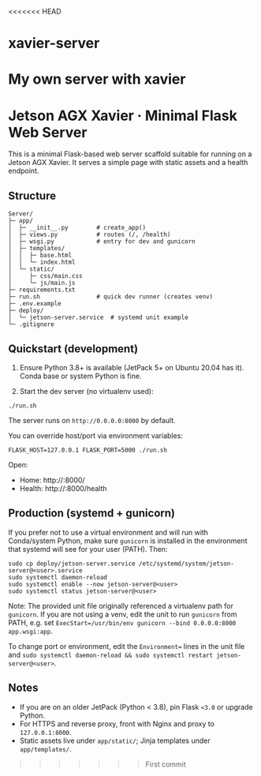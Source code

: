 <<<<<<< HEAD
# xavier-server
My own server with xavier
=======
# Jetson AGX Xavier · Minimal Flask Web Server

This is a minimal Flask-based web server scaffold suitable for running on a Jetson AGX Xavier. It serves a simple page with static assets and a health endpoint.

## Structure

```
Server/
├─ app/
│  ├─ __init__.py        # create_app()
│  ├─ views.py           # routes (/, /health)
│  ├─ wsgi.py            # entry for dev and gunicorn
│  ├─ templates/
│  │  ├─ base.html
│  │  └─ index.html
│  └─ static/
│     ├─ css/main.css
│     └─ js/main.js
├─ requirements.txt
├─ run.sh                # quick dev runner (creates venv)
├─ .env.example
├─ deploy/
│  └─ jetson-server.service  # systemd unit example
└─ .gitignore
```

## Quickstart (development)

1) Ensure Python 3.8+ is available (JetPack 5+ on Ubuntu 20.04 has it). Conda base or system Python is fine.

2) Start the dev server (no virtualenv used):

```
./run.sh
```

The server runs on `http://0.0.0.0:8000` by default.

You can override host/port via environment variables:

```
FLASK_HOST=127.0.0.1 FLASK_PORT=5000 ./run.sh
```

Open:

- Home: http://<jetson-ip>:8000/
- Health: http://<jetson-ip>:8000/health

## Production (systemd + gunicorn)

If you prefer not to use a virtual environment and will run with Conda/system Python, make sure `gunicorn` is installed in the environment that systemd will see for your user (PATH). Then:

```
sudo cp deploy/jetson-server.service /etc/systemd/system/jetson-server@<user>.service
sudo systemctl daemon-reload
sudo systemctl enable --now jetson-server@<user>
sudo systemctl status jetson-server@<user>
```

Note: The provided unit file originally referenced a virtualenv path for `gunicorn`. If you are not using a venv, edit the unit to run `gunicorn` from PATH, e.g. set `ExecStart=/usr/bin/env gunicorn --bind 0.0.0.0:8000 app.wsgi:app`.

To change port or environment, edit the `Environment=` lines in the unit file and `sudo systemctl daemon-reload && sudo systemctl restart jetson-server@<user>`.

## Notes

- If you are on an older JetPack (Python < 3.8), pin Flask `<3.0` or upgrade Python.
- For HTTPS and reverse proxy, front with Nginx and proxy to `127.0.0.1:8000`.
- Static assets live under `app/static/`; Jinja templates under `app/templates/`.
>>>>>>> First commit
